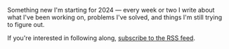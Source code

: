 Something new I'm starting for 2024 — every week or two I write about what I've
been working on, problems I've solved, and things I'm still trying to figure out.

If you're interested in following along, [subscribe to the RSS feed](/journal/feed.xml).
